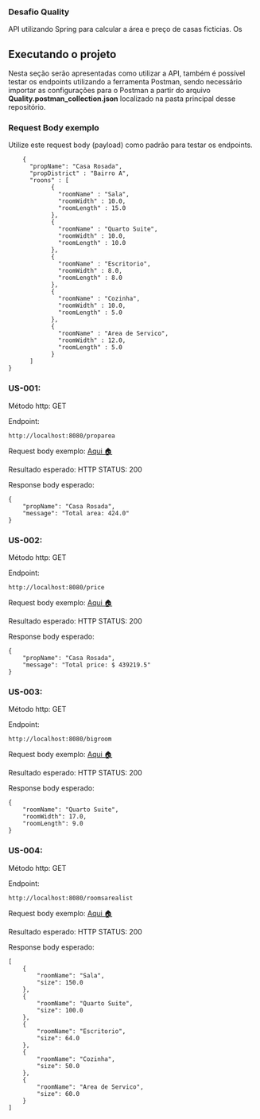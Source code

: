 ### Desafio Quality

API utilizando Spring para calcular a área e preço de casas ficticias. Os 


## Executando o projeto 

Nesta seção serão apresentadas como utilizar a API, também é possível testar os endpoints utilizando a ferramenta Postman, sendo necessário importar as configurações para o Postman a partir do arquivo **Quality.postman_collection.json** localizado na pasta principal desse repositório.


### Request Body exemplo

Utilize este request body (payload) como padrão para testar os endpoints.

		{
		  "propName": "Casa Rosada",
		  "propDistrict" : "Bairro A",
		  "roons" : [
			    {
			      "roomName" : "Sala",
			      "roomWidth" : 10.0,
			      "roomLength" : 15.0
			    },
			    {
			      "roomName" : "Quarto Suite",
			      "roomWidth" : 10.0,
			      "roomLength" : 10.0
			    },
			    {
			      "roomName" : "Escritorio",
			      "roomWidth" : 8.0,
			      "roomLength" : 8.0
			    },
			    {
			      "roomName" : "Cozinha",
			      "roomWidth" : 10.0,
			      "roomLength" : 5.0
			    },
			    {
			      "roomName" : "Area de Servico",
			      "roomWidth" : 12.0,
			      "roomLength" : 5.0
			    }
		  ]
	}

### US-001: 

Método http: GET

Endpoint:

	http://localhost:8080/proparea

Request body exemplo: [Aqui :house:](https://github.com/joseraimundomeli/desafio_quality/tree/TASK0009-Documentacao#request-body-exemplo)

Resultado esperado: HTTP STATUS: 200

Response body esperado:

	{
	    "propName": "Casa Rosada",
	    "message": "Total area: 424.0"
	}

### US-002: 

Método http: GET

Endpoint:

	http://localhost:8080/price

Request body exemplo: [Aqui :house:](https://github.com/joseraimundomeli/desafio_quality/tree/TASK0009-Documentacao#request-body-exemplo)

Resultado esperado: HTTP STATUS: 200

Response body esperado:

	{
	    "propName": "Casa Rosada",
	    "message": "Total price: $ 439219.5"
	}


### US-003: 

Método http: GET

Endpoint:

	http://localhost:8080/bigroom

Request body exemplo: [Aqui :house:](https://github.com/joseraimundomeli/desafio_quality/tree/TASK0009-Documentacao#request-body-exemplo)

Resultado esperado: HTTP STATUS: 200

Response body esperado:

	{
	    "roomName": "Quarto Suite",
	    "roomWidth": 17.0,
	    "roomLength": 9.0
	}


### US-004: 

Método http: GET

Endpoint:

	http://localhost:8080/roomsarealist

Request body exemplo: [Aqui :house:](https://github.com/joseraimundomeli/desafio_quality/tree/TASK0009-Documentacao#request-body-exemplo)

Resultado esperado: HTTP STATUS: 200

Response body esperado:

	[
	    {
	        "roomName": "Sala",
	        "size": 150.0
	    },
	    {
	        "roomName": "Quarto Suite",
	        "size": 100.0
	    },
	    {
	        "roomName": "Escritorio",
	        "size": 64.0
	    },
	    {
	        "roomName": "Cozinha",
	        "size": 50.0
	    },
	    {
	        "roomName": "Area de Servico",
	        "size": 60.0
	    }
	]


